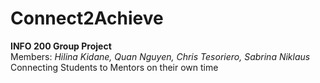 # Connect2Achieve
**INFO 200 Group Project**  
Members:
*Hilina Kidane, Quan Nguyen, Chris Tesoriero, Sabrina Niklaus*  
Connecting Students to Mentors on their own time  

